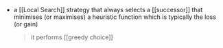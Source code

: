 - a [[Local Search]] strategy that always selects a [[successor]] that minimises (or maximises) a heuristic function which is typically the loss (or gain)
	>it performs [[greedy choice]]

